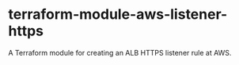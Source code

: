 # terraform-module-aws-listener-https
A Terraform module for creating an ALB HTTPS listener rule at AWS.
